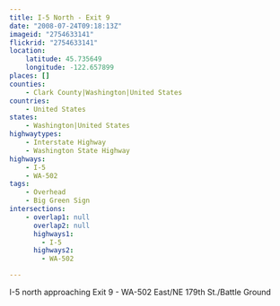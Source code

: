 ```yaml
---
title: I-5 North - Exit 9
date: "2008-07-24T09:18:13Z"
imageid: "2754633141"
flickrid: "2754633141"
location:
    latitude: 45.735649
    longitude: -122.657899
places: []
counties:
    - Clark County|Washington|United States
countries:
    - United States
states:
    - Washington|United States
highwaytypes:
    - Interstate Highway
    - Washington State Highway
highways:
    - I-5
    - WA-502
tags:
    - Overhead
    - Big Green Sign
intersections:
    - overlap1: null
      overlap2: null
      highways1:
        - I-5
      highways2:
        - WA-502

---
```

I-5 north approaching Exit 9 - WA-502 East/NE 179th St./Battle Ground